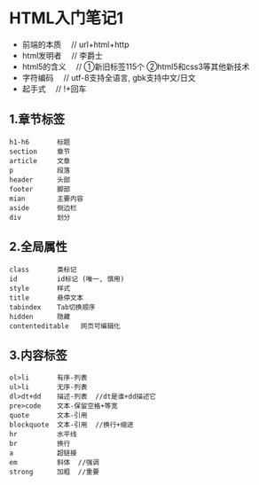 # HTML入门笔记1

* 前端的本质    &emsp;// url+html+http
* html发明者    &emsp;// 李爵士
* html5的含义   &emsp;// ①新旧标签115个  ②html5和css3等其他新技术
* 字符编码      &emsp;// utf-8支持全语言, gbk支持中文/日文
* 起手式        &emsp;// !+回车



## 1.章节标签

```
h1-h6       标题
section     章节
article     文章
p           段落           
header      头部
footer      脚部
mian        主要内容
aside       侧边栏
div         划分
```



## 2.全局属性

```
class       类标记
id          id标记 (唯一, 慎用)
style       样式
title       悬停文本
tabindex    Tab切换顺序
hidden      隐藏
contenteditable   网页可编辑化
```



## 3.内容标签

```
ol>li       有序-列表
ul>li       无序-列表
dl>dt+dd    描述-列表  //dt是谁+dd描述它
pre>code    文本-保留空格+等宽
quote       文本-引用
blockquote  文本-引用  //换行+缩进
hr          水平线
br          换行
a           超链接
em          斜体  //强调
strong      加粗  //重要
```





